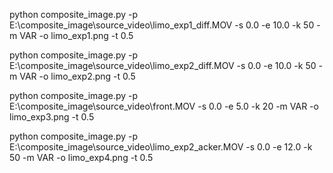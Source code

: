 python composite_image.py -p E:\composite_image\source_video\limo_exp1_diff.MOV -s 0.0 -e 10.0 -k 50 -m VAR -o limo_exp1.png -t 0.5

python composite_image.py -p E:\composite_image\source_video\limo_exp2_diff.MOV -s 0.0 -e 10.0 -k 50 -m VAR -o limo_exp2.png -t 0.5

python composite_image.py -p E:\composite_image\source_video\front.MOV -s 0.0 -e 5.0 -k 20 -m VAR -o limo_exp3.png -t 0.5

python composite_image.py -p E:\composite_image\source_video\limo_exp2_acker.MOV -s 0.0 -e 12.0 -k 50 -m VAR -o limo_exp4.png -t 0.5